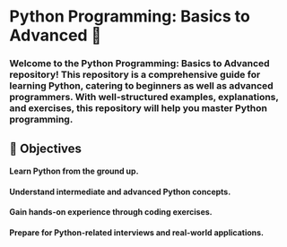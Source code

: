 
# Python Programming: Basics to Advanced 🚀

### Welcome to the Python Programming: Basics to Advanced repository! This repository is a comprehensive guide for learning Python, catering to beginners as well as advanced programmers. With well-structured examples, explanations, and exercises, this repository will help you master Python programming.

## 🎯 Objectives
#### Learn Python from the ground up.
#### Understand intermediate and advanced Python concepts.
#### Gain hands-on experience through coding exercises.
#### Prepare for Python-related interviews and real-world applications.

